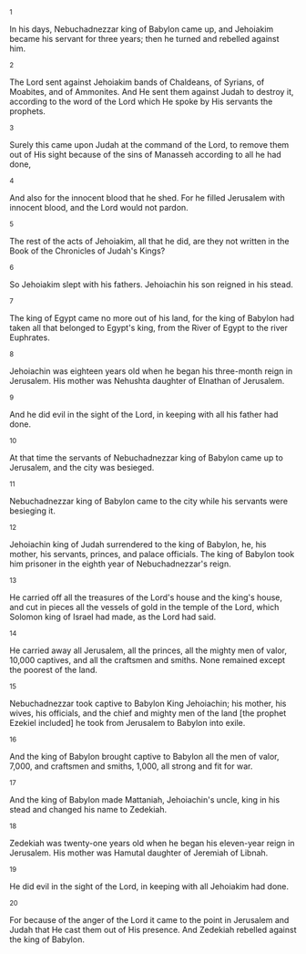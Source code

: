 <sup>1</sup> 

In his days, Nebuchadnezzar king of Babylon came up, and Jehoiakim became his servant for three years; then he turned and rebelled against him. 

<sup>2</sup> 

The Lord sent against Jehoiakim bands of Chaldeans, of Syrians, of Moabites, and of Ammonites. And He sent them against Judah to destroy it, according to the word of the Lord which He spoke by His servants the prophets. 

<sup>3</sup> 

Surely this came upon Judah at the command of the Lord, to remove them out of His sight because of the sins of Manasseh according to all he had done, 

<sup>4</sup> 

And also for the innocent blood that he shed. For he filled Jerusalem with innocent blood, and the Lord would not pardon. 

<sup>5</sup> 

The rest of the acts of Jehoiakim, all that he did, are they not written in the Book of the Chronicles of Judah's Kings? 

<sup>6</sup> 

So Jehoiakim slept with his fathers. Jehoiachin his son reigned in his stead. 

<sup>7</sup> 

The king of Egypt came no more out of his land, for the king of Babylon had taken all that belonged to Egypt's king, from the River of Egypt to the river Euphrates. 

<sup>8</sup> 

Jehoiachin was eighteen years old when he began his three-month reign in Jerusalem. His mother was Nehushta daughter of Elnathan of Jerusalem. 

<sup>9</sup> 

And he did evil in the sight of the Lord, in keeping with all his father had done. 

<sup>10</sup> 

At that time the servants of Nebuchadnezzar king of Babylon came up to Jerusalem, and the city was besieged. 

<sup>11</sup> 

Nebuchadnezzar king of Babylon came to the city while his servants were besieging it. 

<sup>12</sup> 

Jehoiachin king of Judah surrendered to the king of Babylon, he, his mother, his servants, princes, and palace officials. The king of Babylon took him prisoner in the eighth year of Nebuchadnezzar's reign. 

<sup>13</sup> 

He carried off all the treasures of the Lord's house and the king's house, and cut in pieces all the vessels of gold in the temple of the Lord, which Solomon king of Israel had made, as the Lord had said. 

<sup>14</sup> 

He carried away all Jerusalem, all the princes, all the mighty men of valor, 10,000 captives, and all the craftsmen and smiths. None remained except the poorest of the land. 

<sup>15</sup> 

Nebuchadnezzar took captive to Babylon King Jehoiachin; his mother, his wives, his officials, and the chief and mighty men of the land [the prophet Ezekiel included] he took from Jerusalem to Babylon into exile. 

<sup>16</sup> 

And the king of Babylon brought captive to Babylon all the men of valor, 7,000, and craftsmen and smiths, 1,000, all strong and fit for war. 

<sup>17</sup> 

And the king of Babylon made Mattaniah, Jehoiachin's uncle, king in his stead and changed his name to Zedekiah. 

<sup>18</sup> 

Zedekiah was twenty-one years old when he began his eleven-year reign in Jerusalem. His mother was Hamutal daughter of Jeremiah of Libnah. 

<sup>19</sup> 

He did evil in the sight of the Lord, in keeping with all Jehoiakim had done. 

<sup>20</sup> 

For because of the anger of the Lord it came to the point in Jerusalem and Judah that He cast them out of His presence. And Zedekiah rebelled against the king of Babylon.
